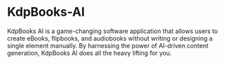 # KdpBooks-AI
KdpBooks AI is a game-changing software application that allows users to create eBooks, flipbooks, and audiobooks without writing or designing a single element manually. By harnessing the power of AI-driven content generation, KdpBooks AI does all the heavy lifting for you.
